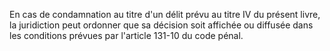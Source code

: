   
En cas de condamnation au titre d'un délit prévu au titre IV du présent livre, la juridiction peut ordonner que sa décision soit affichée ou diffusée dans les conditions prévues par l'article 131-10 du code pénal.  

  
